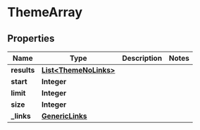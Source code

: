 # ThemeArray

## Properties
Name | Type | Description | Notes
------------ | ------------- | ------------- | -------------
**results** | [**List&lt;ThemeNoLinks&gt;**](ThemeNoLinks.md) |  | 
**start** | **Integer** |  | 
**limit** | **Integer** |  | 
**size** | **Integer** |  | 
**_links** | [**GenericLinks**](GenericLinks.md) |  | 
